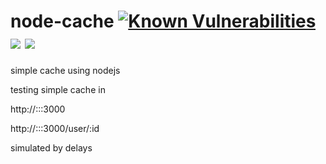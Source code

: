 # node-cache <a href="https://snyk.io/test/github/mhero/node-cache?targetFile=cached%2Fpackage.json"><img src="https://snyk.io/test/github/mhero/node-cache/badge.svg?targetFile=cached%2Fpackage.json" alt="Known Vulnerabilities" data-canonical-src="https://snyk.io/test/github/mhero/node-cache?targetFile=cached%2Fpackage.json" style="max-width:100%;"></a> <a href="https://codeclimate.com/github/mhero/node-cache/maintainability"><img src="https://api.codeclimate.com/v1/badges/03de0a5478453521804c/maintainability" /></a> <a href="https://codeclimate.com/github/mhero/node-cache/test_coverage"><img src="https://api.codeclimate.com/v1/badges/03de0a5478453521804c/test_coverage" /></a>

simple cache using nodejs

testing simple cache in

http://:::3000

http://:::3000/user/:id

simulated by delays
